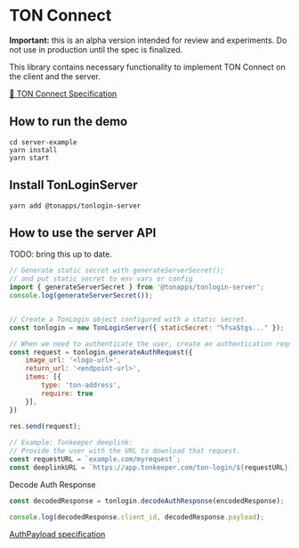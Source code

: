 # TON Connect

**Important:** this is an alpha version intended for review and experiments. Do not use in production until the spec is finalized.

This library contains necessary functionality to implement TON Connect on the client and the server.

[📄 TON Connect Specification](TonConnectSpecification.md)

## How to run the demo

```
cd server-example
yarn install
yarn start
```
## Install TonLoginServer
```
yarn add @tonapps/tonlogin-server
```
## How to use the server API

TODO: bring this up to date.

```js
// Generate static secret with generateServerSecret();
// and put static secret to env vars or config
import { generateServerSecret } from '@tonapps/tonlogin-server';
console.log(generateServerSecret());


// Create a TonLogin object configured with a static secret.
const tonlogin = new TonLoginServer({ staticSecret: "%fsa$tgs..." });

// When we need to authenticate the user, create an authentication request:
const request = tonlogin.generateAuthRequest({
    image_url: '<logo-url>',
    return_url: '<endpoint-url>',
    items: [{
        type: 'ton-address', 
        require: true
    }],
})

res.send(request);
 
// Example: Tonkeeper deeplink:
// Provide the user with the URL to download that request.
const requestURL = `example.com/myrequest`;
const deeplinkURL = `https://app.tonkeeper.com/ton-login/${requestURL}`;
```

Decode Auth Response

```js
const decodedResponse = tonlogin.decodeAuthResponse(encodedResponse);

console.log(decodedResponse.client_id, decodedResponse.payload);
```

[AuthPayload specification](TonConnectSpecification.md#auth-payload)





